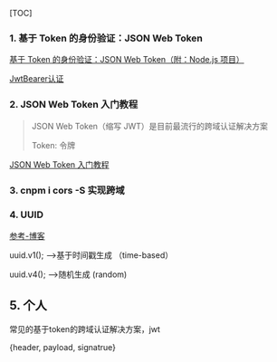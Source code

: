 [TOC]



### 1. 基于 Token 的身份验证：JSON Web Token ###

[基于 Token 的身份验证：JSON Web Token（附：Node.js 项目）](https://ninghao.net/blog/2834)

[JwtBearer认证](https://www.cnblogs.com/Leo_wl/p/7792046.html)

### 2.  JSON Web Token 入门教程 ###

> JSON Web Token（缩写 JWT）是目前最流行的跨域认证解决方案
>
> Token: 令牌

[JSON Web Token 入门教程](<http://www.ruanyifeng.com/blog/2018/07/json_web_token-tutorial.html>)

### 3. cnpm i cors -S 实现跨域 ###

### 4. UUID ###

[参考-博客](https://blog.csdn.net/fengyjch/article/details/80238261)

uuid.v1(); -->基于时间戳生成  （time-based）

uuid.v4(); -->随机生成  (random)

## 5. 个人

常见的基于token的跨域认证解决方案，jwt

{header, payload, signatrue}

